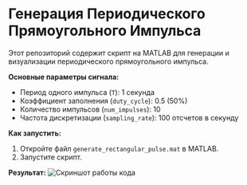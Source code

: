 # Генерация Периодического Прямоугольного Импульса

Этот репозиторий содержит скрипт на MATLAB для генерации и визуализации периодического прямоугольного импульса.

**Основные параметры сигнала:**
* Период одного импульса (`T`): 1 секунда
* Коэффициент заполнения (`duty_cycle`): 0.5 (50%)
* Количество импульсов (`num_impulses`): 10
* Частота дискретизации (`sampling_rate`): 100 отсчетов в секунду

**Как запустить:**
1.  Откройте файл `generate_rectangular_pulse.mat` в MATLAB.
2.  Запустите скрипт.

**Результат:**
![Скриншот работы кода](https://github.com/user-attachments/assets/9c6a1b05-4999-4e92-96bc-080a96adb43a)
